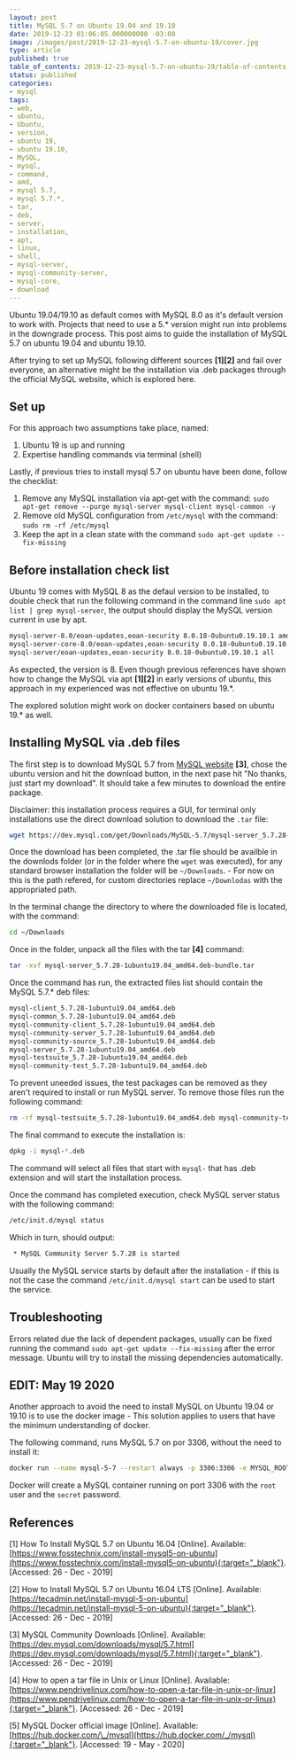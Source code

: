 ```yaml
---
layout: post
title: MySQL 5.7 on Ubuntu 19.04 and 19.10
date: 2019-12-23 01:06:05.000000000 -03:00
image: /images/post/2019-12-23-mysql-5.7-on-ubuntu-19/cover.jpg
type: article
published: true
table_of_contents: 2019-12-23-mysql-5.7-on-ubuntu-19/table-of-contents.md
status: published
categories:
- mysql
tags:
- web,
- ubuntu,
- Ubuntu,
- version,
- ubuntu 19,
- ubuntu 19.10,
- MySQL,
- mysql,
- command,
- amd,
- mysql 5.7,
- mysql 5.7.*,
- tar,
- deb,
- server,
- installation,
- apt,
- linux,
- shell,
- mysql-server,
- mysql-community-server,
- mysql-core,
- download
---
```


Ubuntu 19.04/19.10 as default comes with MySQL 8.0 as it's default version to work with.
Projects that need to use a 5.* version might run into problems in the downgrade
process. This post aims to guide the installation of MySQL 5.7 on ubuntu 19.04
and ubuntu 19.10.

After trying to set up MySQL following different sources **[1][2]** and fail over everyone,
an alternative might be the installation via .deb packages through the official
MySQL website, which is explored here.

## Set up

For this approach two assumptions take place, named:

1. Ubuntu 19 is up and running
2. Expertise handling commands via terminal (shell)

Lastly, if previous tries to install mysql 5.7 on ubuntu have been done, follow
the checklist:

1. Remove any MySQL installation via apt-get with the command: `sudo apt-get remove --purge mysql-server mysql-client mysql-common -y`
2. Remove old MySQL configuration from `/etc/mysql` with the command: `sudo rm -rf /etc/mysql`
3. Keep the apt in a clean state with the command `sudo apt-get update --fix-missing`

## Before installation check list

Ubuntu 19 comes with MySQL 8 as the defaul version to be installed, to double check that
run the following command in the command line `sudo apt list | grep mysql-server`,
the output should display the MySQL version current in use by apt.

```sh
mysql-server-8.0/eoan-updates,eoan-security 8.0.18-0ubuntu0.19.10.1 amd64
mysql-server-core-8.0/eoan-updates,eoan-security 8.0.18-0ubuntu0.19.10.1 amd64
mysql-server/eoan-updates,eoan-security 8.0.18-0ubuntu0.19.10.1 all
```

As expected, the version is 8. Even though previous references have shown how
to change the MySQL via apt **[1][2]** in early versions of ubuntu, this approach in my
experienced was not effective on ubuntu 19.*.

The explored solution might work on docker containers based on ubuntu 19.* as well.

## Installing MySQL via .deb files

The first step is to download MySQL 5.7 from [MySQL website](https://www.cyberpratibha.com/how-to-install-mysql-in-ubuntu) **[3]**,
chose the ubuntu version and hit the download button, in the next pase hit "No thanks, just start my download". It should take a few minutes
to download the entire package.

Disclaimer: this installation process requires a GUI, for terminal only installations
use the direct download solution to download the `.tar` file:

```sh
wget https://dev.mysql.com/get/Downloads/MySQL-5.7/mysql-server_5.7.28-1ubuntu19.04_amd64.deb-bundle.tar
```

Once the download has been completed, the .tar file should be availble in the
downlods folder (or in the folder where the `wget` was executed), for any standard browser
installation the folder will be `~/Downloads`. - For now on this is the path
refered, for custom directories replace `~/Downlodas` with the appropriated path.

In the terminal change the directory to where the downloaded file is located,
with the command:

```sh
cd ~/Downloads
```

Once in the folder, unpack all the files with the tar **[4]** command:

```sh
tar -xvf mysql-server_5.7.28-1ubuntu19.04_amd64.deb-bundle.tar
```

Once the command has run, the extracted files list should contain the MySQL 5.7.*
deb files:

```sh
mysql-client_5.7.28-1ubuntu19.04_amd64.deb
mysql-common_5.7.28-1ubuntu19.04_amd64.deb
mysql-community-client_5.7.28-1ubuntu19.04_amd64.deb
mysql-community-server_5.7.28-1ubuntu19.04_amd64.deb
mysql-community-source_5.7.28-1ubuntu19.04_amd64.deb
mysql-server_5.7.28-1ubuntu19.04_amd64.deb
mysql-testsuite_5.7.28-1ubuntu19.04_amd64.deb
mysql-community-test_5.7.28-1ubuntu19.04_amd64.deb
```

To prevent uneeded issues, the test packages can be removed as they aren't
required to install or run MySQL server. To remove those files run the
following command:

```sh
rm -rf mysql-testsuite_5.7.28-1ubuntu19.04_amd64.deb mysql-community-test_5.7.28-1ubuntu19.04_amd64.deb
```

The final command to execute the installation is:

```sh
dpkg -i mysql-*.deb
```

The command will select all files that start with `mysql-` that has .deb extension
and will start the installation process.

Once the command has completed execution, check MySQL server status with
the following command:

```sh
/etc/init.d/mysql status
```

Which in turn, should output:

```sh
 * MySQL Community Server 5.7.28 is started
```

Usually the MySQL service starts by default after the installation - if this is
not the case the command `/etc/init.d/mysql start` can be used to start the
service.

## Troubleshooting

Errors related due the lack of dependent packages, usually can be fixed
running the command `sudo apt-get update --fix-missing` after the
error message. Ubuntu will try to install the missing dependencies automatically.

## EDIT: May 19 2020

Another approach to avoid the need to install MySQL on Ubuntu 19.04 or 19.10 is
to use the docker image - This solution applies to users that have the minimum
understanding of docker.

The following command, runs MySQL 5.7 on por 3306, without the need to install
it:

```sh
docker run --name mysql-5-7 --restart always -p 3306:3306 -e MYSQL_ROOT_PASSWORD=my-secret-pw -d mysql:5.7
```

Docker will create a MySQL container running on port 3306 with the `root` user and
the `secret` password.

## References

[1] How To Install MySQL 5.7 on Ubuntu 16.04 [Online]. Available: [https://www.fosstechnix.com/install-mysql5-on-ubuntu](https://www.fosstechnix.com/install-mysql5-on-ubuntu){:target="_blank"}. [Accessed: 26 - Dec - 2019]

[2]  How to Install MySQL 5.7 on Ubuntu 16.04 LTS [Online]. Available: [https://tecadmin.net/install-mysql-5-on-ubuntu](https://tecadmin.net/install-mysql-5-on-ubuntu){:target="_blank"}. [Accessed: 26 - Dec - 2019]

[3] MySQL Community Downloads [Online]. Available: [https://dev.mysql.com/downloads/mysql/5.7.html](https://dev.mysql.com/downloads/mysql/5.7.html){:target="_blank"}. [Accessed: 26 - Dec - 2019]

[4] How to open a tar file in Unix or Linux [Online]. Available: [https://www.pendrivelinux.com/how-to-open-a-tar-file-in-unix-or-linux](https://www.pendrivelinux.com/how-to-open-a-tar-file-in-unix-or-linux){:target="_blank"}. [Accessed: 26 - Dec - 2019]

[5] MySQL Docker official image [Online]. Available: [https://hub.docker.com/\_/mysql](https://hub.docker.com/_/mysql){:target="_blank"}. [Accessed: 19 - May - 2020]